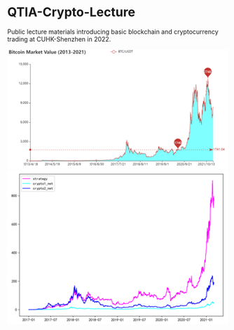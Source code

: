 # QTIA-Crypto-Lecture
Public lecture materials introducing basic blockchain and cryptocurrency trading at CUHK-Shenzhen in 2022.

<div align=center>
<img src="./1_btc_mv/btc_mv_plot.png" width="800">


<img src="./3_rotation_trading/images/rotation_v1.png" width="750">